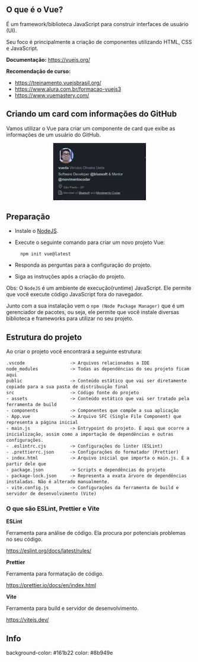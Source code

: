 ## O que é o Vue?

É um framework/biblioteca JavaScript para construir interfaces de usuário (UI).

Seu foco é principalmente a criação de componentes utilizando HTML, CSS e JavaScript.

**Documentação:** https://vuejs.org/

**Recomendação de curso:**

- https://treinamento.vuejsbrasil.org/
- https://www.alura.com.br/formacao-vuejs3
- https://www.vuemastery.com/

## Criando um card com informações do GitHub

Vamos utilizar o Vue para criar um componente de card que exibe as informações de um usuário do GitHub.

<div style="text-align:center">
    <img src="./docs/github-card.png" width="250" />
</div>

## Preparação

- Instale o [NodeJS](https://nodejs.org/en/).
- Execute o seguinte comando para criar um novo projeto Vue:

        npm init vue@latest

- Responda as perguntas para a configuração do projeto.
- Siga as instruções após a criação do projeto.

Obs: O `NodeJS` é um ambiente de execução(runtime) JavaScript. Ele permite que você execute código JavaScript fora do navegador.

Junto com a sua instalação vem o `npm (Node Package Manager)` que é um gerenciador de pacotes, ou seja, ele permite que você instale diversas biblioteca e frameworks para utilizar no seu projeto.

## Estrutura do projeto

Ao criar o projeto você encontrará a seguinte estrutura:

```
.vscode                 -> Arquivos relacionados a IDE
node_modules            -> Todas as dependências do seu projeto ficam aqui
public                  -> Conteúdo estático que vai ser diretamente copiado para a sua pasta de distribuição final
src                     -> Código fonte do projeto
- assets                -> Conteúdo estático que vai ser tratado pela ferramenta de build
- components            -> Componentes que compõe a sua aplicação
- App.vue               -> Arquivo SFC (Single File Component) que representa a página inicial
- main.js               -> Entrypoint do projeto. É aqui que ocorre a inicialização, assim como a importação de dependências e outras configurações.
- .eslintrc.cjs         -> Configurações do linter (ESLint)
- .prettierrc.json      -> Configurações do formatador (Prettier)
- index.html            -> Arquivo inicial que importa o main.js. É a partir dele que
- package.json          -> Scripts e dependências do projeto
- package-lock.json     -> Representa a exata árvore de dependências instaladas. Não é alterado manualmente.
- vite.config.js        -> Configurações da ferramenta de build e servidor de desenvolvimento (Vite)
```

### O que são ESLint, Prettier e Vite

**ESLint**

Ferramenta para análise de código. Ela procura por potenciais problemas no seu código.

https://eslint.org/docs/latest/rules/

**Prettier**

Ferramenta para formatação de código.

https://prettier.io/docs/en/index.html

**Vite**

Ferramenta para build e servidor de desenvolvimento.

https://vitejs.dev/

## Info

background-color: #161b22
color: #8b949e
